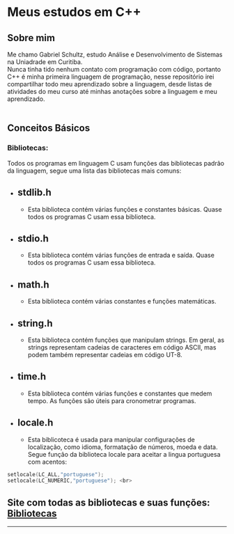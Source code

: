 # Meus estudos em C++  

## Sobre mim
Me chamo Gabriel Schultz, estudo Análise e Desenvolvimento de Sistemas na Uniadrade em Curitiba.  
Nunca tinha tido nenhum contato com programação com código, portanto C++ é minha primeira linguagem de programação, nesse repositório irei compartilhar todo meu aprendizado sobre a linguagem, desde listas de atividades do meu curso até minhas anotações sobre a linguagem e meu aprendizado.<br><br>

## Conceitos Básicos  
### __Bibliotecas:__
Todos os programas em linguagem C usam funções das bibliotecas padrão da linguagem, segue uma lista das bibliotecas mais comuns:  

 - ## **stdlib.h**
    -   Esta biblioteca contém várias funções e constantes básicas.  Quase todos os programas C usam essa biblioteca.  

- ## **stdio.h**
    - Esta biblioteca contém várias funções de entrada e saída.  Quase todos os programas C usam essa biblioteca.  

- ## **math.h**
    - Esta biblioteca contém várias constantes e funções matemáticas.  

- ## **string.h**
    - Esta biblioteca contém funções que manipulam strings. Em geral, as strings representam cadeias de caracteres em código ASCII, mas podem também representar cadeias em código UT-8.
  
- ## **time.h**
    - Esta biblioteca contém várias funções e constantes que medem tempo.  As funções são úteis para cronometrar programas.  

- ## **locale.h**  
    - Esta biblicoteca é usada para manipular configurações de localização, como idioma, formatação de números, moeda e data. Segue função da biblioteca locale para aceitar a lingua portuguesa com acentos:

```c
setlocale(LC_ALL,"portuguese");
setlocale(LC_NUMERIC,"portuguese"); <br>
```

##   Site com todas as bibliotecas e suas funções:  [Bibliotecas](https://www.tutorialspoint.com/c_standard_library/index.htm)

---
<br>
